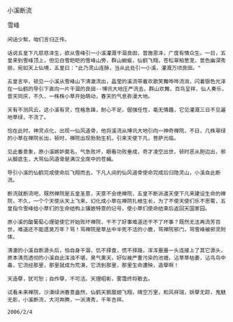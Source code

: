 小溪断流

雪峰


    闲话少絮，咱们言归正传。

    话说五皇下凡慈悲泽生，欲从雪峰引一小溪灌溉干涸良田，普施恩泽，广度有情众生。一日，五皇来到雪峰顶上，但见白雪皑皑的雪峰山旁，群山蜿蜒，仙鹤飞翔，苍松翠柏葱茏，景色幽深秀丽，宛如天上仙境，五皇曰："此乃灵山连脉，当从此处引一小溪，灌溉万顷良田。"

    五皇言毕，顿见一小溪从雪峰山下清澈流出，晶莹的溪流带着欢歌笑舞哗哗流淌，闪着银色光泽在一仙鹤的导引下直向一片干涸的良田--博讯大地庄严流去，群山欢舞，百鸟呈祥，仙人奏乐，普天同庆，不久，一株株小草开始萌动，春天的气息弥漫大地。

    天有不测风云，这小溪有灵，性格急躁，耐心不足，倔强任性，毫无情趣，它见灌溉三日不见遍地草绿，不流了。

    恰在此时，神灵点化，出现一仙风道骨，他将溪流从博讯大地引向一神奇禅院，不日，几株翠绿的小草在禅院长出，顿时，禅院出现勃勃生机，引来天使下凡，菩萨光临。

    见此番景象，原小溪嫉妒莫名，气急败坏，眼看功败垂成，奇才凌空出世，顿时恶从胆边出，邪从脚底生，大骂仙风道骨是满汉全席中的苍蝇。

    导引小溪的仙鹤完成使命后飞翔而去，下凡人间的仙风道骨使命完成后归隐灵山，小溪自此断流。

    断流就断流吧，既然禅院是五皇圣意，天意不会绝禅院，五皇不断派遣天使下凡来建设生命的禅院，不久，一个个天使从天上飞来，幻化成小草在禅院扎根生长，为了不使天使们乐不思蜀，五皇指令雪峰给小草们的生命结构上镶嵌特意的记号，使小草们使命结束后返回天国家园。

    原小溪的酸葡萄心理驱使它开始败坏禅院，干不了好事难道还干不了坏事？既然无法再流芳百世，难道还不能遗臭万年？骂！骂禅院是草丛中半死不活的小鹿，骂禅院邪门，骂雪峰被邪灵附体。

    清澈的小溪自断源头后，怕自身干涸，饥不择食，慌不择路，浑浑噩噩一头连接上了其它源头，原本清亮透彻的小溪自此浑浊不堪，臭气熏天，好似被严重污染的池塘，沾草草枯萎，沾鸟鸟中毒，它流经那里，那里就成为荒漠，它流到那里，那里生命遭殃，造孽啊！
      
    天造孽，犹可恕；自作孽，不可活。天理昭彰，雾霭终将散去。

    试看未来禅院，沙漠绿洲春意盎然，仙鹤天鹅展翅飞翔，晴空万里，和风祥瑞，妖孽无踪，鬼魅无影，小溪断流，大河奔腾，一派清秀，千年吉祥。

    2006/2/4



